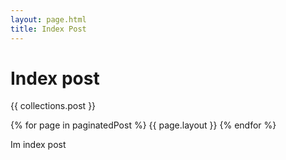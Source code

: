 ```yaml
---
layout: page.html
title: Index Post
---
```


# Index post

{{ collections.post }}

{% for page in paginatedPost %}
    <span>{{ page.layout }}</span>
{% endfor %}





Im index post